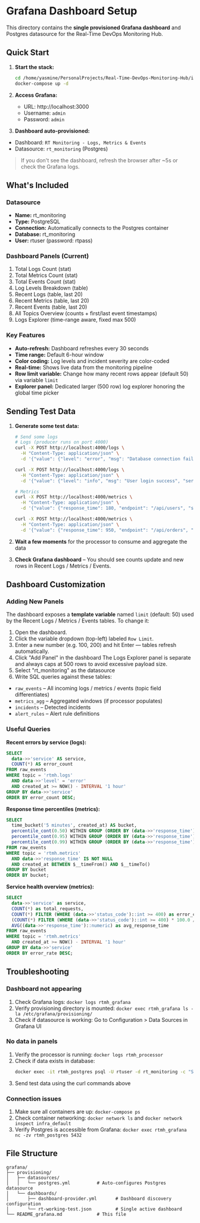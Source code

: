 # Grafana Dashboard Setup

This directory contains the **single provisioned Grafana dashboard** and Postgres datasource for the Real-Time DevOps Monitoring Hub.

## Quick Start

1. **Start the stack:**
   ```bash
   cd /home/yasmine/PersonalProjects/Real-Time-DevOps-Monitoring-Hub/infra
   docker-compose up -d
   ```

2. **Access Grafana:**
   - URL: http://localhost:3000
   - Username: `admin`
   - Password: `admin`

3. **Dashboard auto-provisioned:**
  - Dashboard: `RT Monitoring - Logs, Metrics & Events`
  - Datasource: `rt_monitoring` (Postgres)

> If you don't see the dashboard, refresh the browser after ~5s or check the Grafana logs.

## What's Included

### Datasource
- **Name:** rt_monitoring
- **Type:** PostgreSQL
- **Connection:** Automatically connects to the Postgres container
- **Database:** rt_monitoring
- **User:** rtuser (password: rtpass)

### Dashboard Panels (Current)

1. Total Logs Count (stat)
2. Total Metrics Count (stat)
3. Total Events Count (stat)
4. Log Levels Breakdown (table)
5. Recent Logs (table, last 20)
6. Recent Metrics (table, last 20)
7. Recent Events (table, last 20)
8. All Topics Overview (counts + first/last event timestamps)
9. Logs Explorer (time-range aware, fixed max 500)

### Key Features
- **Auto-refresh:** Dashboard refreshes every 30 seconds
- **Time range:** Default 6-hour window
- **Color coding:** Log levels and incident severity are color-coded
- **Real-time:** Shows live data from the monitoring pipeline
 - **Row limit variable:** Change how many recent rows appear (default 50) via variable `limit`
 - **Explorer panel:** Dedicated larger (500 row) log explorer honoring the global time picker

## Sending Test Data

1. **Generate some test data:**
   ```bash
   # Send some logs
   # Logs (producer runs on port 4000)
   curl -X POST http://localhost:4000/logs \
     -H "Content-Type: application/json" \
     -d '{"value": {"level": "error", "msg": "Database connection failed", "service": "api", "host": "srv-01"}}'

   curl -X POST http://localhost:4000/logs \
     -H "Content-Type: application/json" \
     -d '{"value": {"level": "info", "msg": "User login success", "service": "auth", "host": "srv-02"}}'

   # Metrics
   curl -X POST http://localhost:4000/metrics \
     -H "Content-Type: application/json" \
     -d '{"value": {"response_time": 180, "endpoint": "/api/users", "status_code": 200}}'

   curl -X POST http://localhost:4000/metrics \
     -H "Content-Type: application/json" \
     -d '{"value": {"response_time": 950, "endpoint": "/api/orders", "status_code": 500}}'
   ```

2. **Wait a few moments** for the processor to consume and aggregate the data

3. **Check Grafana dashboard** – You should see counts update and new rows in Recent Logs / Metrics / Events.

## Dashboard Customization

### Adding New Panels
The dashboard exposes a **template variable** named `limit` (default: 50) used by the Recent Logs / Metrics / Events tables. To change it:
1. Open the dashboard.
2. Click the variable dropdown (top-left) labeled `Row Limit`.
3. Enter a new number (e.g. 100, 200) and hit Enter — tables refresh automatically.
1. Click "Add Panel" in the dashboard
The Logs Explorer panel is separate and always caps at 500 rows to avoid excessive payload size.
2. Select "rt_monitoring" as the datasource
3. Write SQL queries against these tables:
  - `raw_events` – All incoming logs / metrics / events (topic field differentiates)
  - `metrics_agg` – Aggregated windows (if processor populates)
  - `incidents` – Detected incidents
  - `alert_rules` – Alert rule definitions

### Useful Queries

**Recent errors by service (logs):**
```sql
SELECT 
  data->>'service' AS service,
  COUNT(*) AS error_count
FROM raw_events
WHERE topic = 'rtmh.logs'
  AND data->>'level' = 'error'
  AND created_at >= NOW() - INTERVAL '1 hour'
GROUP BY data->>'service'
ORDER BY error_count DESC;
```

**Response time percentiles (metrics):**
```sql
SELECT
  time_bucket('5 minutes', created_at) AS bucket,
  percentile_cont(0.50) WITHIN GROUP (ORDER BY (data->>'response_time')::numeric) AS p50,
  percentile_cont(0.95) WITHIN GROUP (ORDER BY (data->>'response_time')::numeric) AS p95,
  percentile_cont(0.99) WITHIN GROUP (ORDER BY (data->>'response_time')::numeric) AS p99
FROM raw_events
WHERE topic = 'rtmh.metrics'
  AND data->>'response_time' IS NOT NULL
  AND created_at BETWEEN $__timeFrom() AND $__timeTo()
GROUP BY bucket
ORDER BY bucket;
```

**Service health overview (metrics):**
```sql
SELECT 
  data->>'service' as service,
  COUNT(*) as total_requests,
  COUNT(*) FILTER (WHERE (data->>'status_code')::int >= 400) as error_count,
  (COUNT(*) FILTER (WHERE (data->>'status_code')::int >= 400) * 100.0 / COUNT(*)) as error_rate,
  AVG((data->>'response_time')::numeric) as avg_response_time
FROM raw_events
WHERE topic = 'rtmh.metrics'
  AND created_at >= NOW() - INTERVAL '1 hour'
GROUP BY data->>'service'
ORDER BY error_rate DESC;
```

## Troubleshooting

### Dashboard not appearing
1. Check Grafana logs: `docker logs rtmh_grafana`
2. Verify provisioning directory is mounted: `docker exec rtmh_grafana ls -la /etc/grafana/provisioning/`
3. Check if datasource is working: Go to Configuration > Data Sources in Grafana UI

### No data in panels
1. Verify the processor is running: `docker logs rtmh_processor`
2. Check if data exists in database:
   ```bash
   docker exec -it rtmh_postgres psql -U rtuser -d rt_monitoring -c "SELECT COUNT(*) FROM raw_events;"
   ```
3. Send test data using the curl commands above

### Connection issues
1. Make sure all containers are up: `docker-compose ps`
2. Check container networking: `docker network ls` and `docker network inspect infra_default`
3. Verify Postgres is accessible from Grafana: `docker exec rtmh_grafana nc -zv rtmh_postgres 5432`

## File Structure
```
grafana/
├── provisioning/
│   ├── datasources/
│   │   └── postgres.yml          # Auto-configures Postgres datasource
│   └── dashboards/
│       ├── dashboard-provider.yml       # Dashboard discovery configuration
│       └── rt-working-test.json         # Single active dashboard
└── README_grafana.md             # This file
```